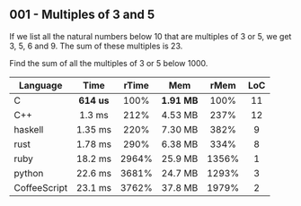 001 - Multiples of 3 and 5
--------------------------

If we list all the natural numbers below 10 that are multiples of 3 or 5, we
get 3, 5, 6 and 9. The sum of these multiples is 23.

Find the sum of all the multiples of 3 or 5 below 1000.

Language | Time | rTime | Mem | rMem | LoC
--- | :---: | :---: | :---: | :---: | :---:
C | **614 us** | 100% | **1.91 MB** | 100% | 11
C++ | 1.3 ms | 212% | 4.53 MB | 237% | 12
haskell | 1.35 ms | 220% | 7.30 MB | 382% | 9
rust | 1.78 ms | 290% | 6.38 MB | 334% | 8
ruby | 18.2 ms | 2964% | 25.9 MB | 1356% | 1
python | 22.6 ms | 3681% | 24.7 MB | 1293% | 3
CoffeeScript | 23.1 ms | 3762% | 37.8 MB | 1979% | 2
